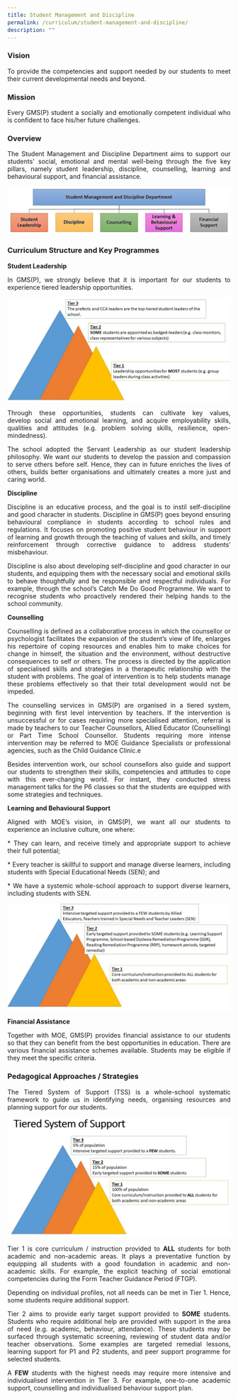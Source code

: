 ```yaml
---
title: Student Management and Discipline
permalink: /curriculum/student-management-and-discipline/
description: ""
---
```

### Vision
<p style="text-align: justify;">To provide the competencies and support needed by our students to meet their current developmental needs and beyond.</p>

### Mission
<p style="text-align: justify;">Every GMS(P) student a socially and emotionally competent individual who is confident to face his/her future challenges.</p>

### Overview
<p style="text-align: justify;">The Student Management and Discipline Department aims to support our students' social, emotional and mental well-being through the five key pillars, namely student leadership, discipline, counselling, learning and behavioural support, and financial assistance.</p>

![](/images/five%20pillars%20of%20department.jpg)
<p></p>

### Curriculum Structure and Key Programmes

<b>Student Leadership</b> <br>
<p style="text-align: justify;">In GMS(P), we strongly believe that it is important for our students to experience tiered leadership opportunities. </p>

![](/images/student%20leaders.jpg)

<p style="text-align: justify;">Through these opportunities, students can cultivate key values, develop&nbsp;social and emotional learning, and acquire employability skills, qualities and attitudes (e.g. problem solving skills, resilience, open-mindedness).&nbsp;<br>

</p><p style="text-align: justify;">The school adopted the Servant Leadership as our student leadership philosophy. We want our students to develop the passion and compassion to serve others before self. Hence, they can in future enriches the lives of others, builds better organisations and ultimately creates a more just and caring world.</p>

<b>Discipline</b> <br> 
<p style="text-align: justify;">Discipline is an educative process, and the goal is to instil self-discipline and good character in students. Discipline in GMS(P) goes beyond ensuring behavioural compliance in students according to school rules and regulations. It focuses on promoting positive student behaviour in support of learning and growth through the teaching of values and skills, and timely reinforcement through corrective guidance to address students’ misbehaviour.&nbsp;<br>

</p><p style="text-align: justify;">Discipline is also about developing self-discipline and good character in our students, and equipping them with the necessary social and emotional skills to behave thoughtfully and be responsible and respectful individuals. For example, through the school’s Catch Me Do Good Programme. We want to recognise students who proactively rendered their helping hands to the school community.  </p>
 
<b>Counselling</b> <br>
<p style="text-align: justify;">Counselling is defined as a collaborative process in which the counsellor or psychologist facilitates the expansion of the student’s view of life, enlarges his repertoire of coping resources and enables him to make choices for change in himself, the situation and the environment, without destructive consequences to self or others. The process is directed by the application of specialised skills and strategies in a therapeutic relationship with the student with problems. The goal of intervention is to help students manage these problems effectively so that their total development would not be impeded.<br>

</p><p style="text-align: justify;">The counselling services in GMS(P) are organised in a tiered system, beginning with first level intervention by teachers. If the intervention is unsuccessful or for cases requiring more specialised attention, referral is made by teachers to our Teacher Counsellors, Allied Educator (Counselling) or Part Time School Counsellor. Students requiring more intense intervention may be referred to MOE Guidance Specialists or professional agencies, such as the Child Guidance Clinic.e<br>

</p><p style="text-align: justify;">Besides intervention work, our school counsellors also guide and support our students to strengthen their skills, competencies and attitudes to cope with this ever-changing world. For instant, they conducted stress management talks for the P6 classes so that the students are equipped with some strategies and techniques.&nbsp;  </p>
  
<b>Learning and Behavioural Support</b> <br> 
<p style="text-align: justify;">Aligned with MOE’s vision, in GMS(P), we want all our students to experience an inclusive culture, one where:<br>

</p><p style="text-align: justify;">* They can learn, and receive timely and appropriate support to achieve their full potential;&nbsp;<br>
</p><p style="text-align: justify;">* Every teacher is skillful to support and manage diverse learners, including students with Special Educational Needs (SEN); and&nbsp;<br>
</p><p style="text-align: justify;">* We have a systemic whole-school approach to support diverse learners, including students with SEN.</p>

![](/images/SEN%20mode.jpg)

<b>Financial Assistance</b> <br>
<p style="text-align: justify;">Together with MOE, GMS(P) provides financial assistance to our students so that they can benefit from the best opportunities in education. There are various financial assistance schemes available. Students may be eligible if they meet the specific criteria.&nbsp;  </p>

### Pedagogical Approaches / Strategies

<p style="text-align: justify;">The Tiered System of Support (TSS) is a whole-school systematic framework to guide us in identifying needs, organising resources and planning support for our students.</p>

![](/images/Tiered%20System%20of%20Support.jpg)

<p style="text-align: justify;">Tier 1 is core curriculum / instruction provided to <b>ALL</b> students for both academic and non-academic areas. It plays a preventative function by equipping all students with a good foundation in academic and non-academic skills. For example, the explicit teaching of social emotional competencies during the Form Teacher Guidance Period (FTGP). <br> 
  
</p><p style="text-align: justify;">Depending on individual profiles, not all needs can be met in Tier 1. Hence, some students require additional support.  <br>
  
</p><p style="text-align: justify;">Tier 2 aims to provide early target support provided to <b>SOME</b> students. Students who require additional help are provided with support in the area of need (e.g. academic, behaviour, attendance). These students may be surfaced through systematic screening, reviewing of student data and/or teacher observations. Some examples are targeted remedial lessons, learning support for P1 and P2 students, and peer support programme for selected students.  <br>
  
</p><p style="text-align: justify;">A <b>FEW</b> students with the highest needs may require more intensive and individualised intervention in Tier 3. For example, one-to-one academic support, counselling and individualised behaviour support plan.</p>